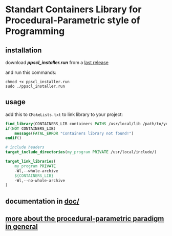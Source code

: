 # Standart Containers Library for Procedural-Parametric style of Programming

## installation

download ***ppscl_installer.run*** from a [last release](https://github.com/Babushkin05/ppclang-standart-containers/releases/tag/v1.0.2)

and run this commands:

```
chmod +x ppscl_installer.run
sudo ./ppscl_installer.run
```

## usage

add this to ```CMakeLists.txt``` to link library to your project:

```cmake
find_library(CONTAINERS_LIB containers PATHS /usr/local/lib /path/to/your/lib)
if(NOT CONTAINERS_LIB)
    message(FATAL_ERROR "Containers library not found!")
endif()

# include headers
target_include_directories(my_program PRIVATE /usr/local/include/)

target_link_libraries(
    my_program PRIVATE
    -Wl,--whole-archive
    ${CONTAINERS_LIB}
    -Wl,--no-whole-archive
)
```


## documentation in [doc/](/doc/)

## [more about the procedural-parametric paradigm in general](http://www.softcraft.ru/ppp/)
